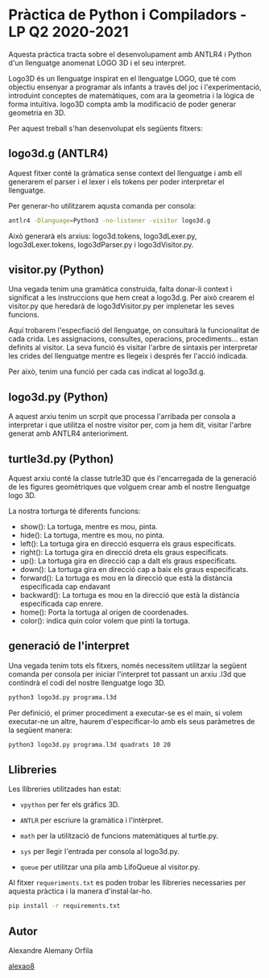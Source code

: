 # Pràctica de Python i Compiladors - LP Q2 2020-2021

Aquesta pràctica tracta sobre el desenvolupament amb ANTLR4 i Python d'un llenguatge anomenat LOGO 3D i el seu interpret.

Logo3D és un llenguatge inspirat en el llenguatge LOGO, que té com objectiu ensenyar a programar als infants a través del joc i l'experimentació, introduint conceptes de matemàtiques, com ara la geometria i la lògica de forma intuïtiva. logo3D compta amb la modificació de poder generar geometria en 3D.

Per aquest treball s'han desenvolupat els següents fitxers:

## logo3d.g (ANTLR4)

Aquest fitxer conté la gràmatica sense context del llenguatge i amb ell generarem el parser i el lexer i els tokens per poder interpretar el llenguatge.

Per generar-ho utilitzarem aqusta comanda per consola:

```bash
antlr4 -Dlanguage=Python3 -no-listener -visitor logo3d.g
```

Això generarà els arxius: logo3d.tokens, logo3dLexer.py, logo3dLexer.tokens, logo3dParser.py i logo3dVisitor.py.

## visitor.py (Python)

Una vegada tenim una gramàtica construida, falta donar-li context i significat a les instruccions que hem creat a logo3d.g. Per això crearem el visitor.py que heredarà de logo3dVisitor.py per implenetar les seves funcions.

Aquí trobarem l'especfiació del llenguatge, on consultarà la funcionalitat de cada crida. Les assignacions, consultes, operacions, procediments... estan  definits al visitor. La seva funció és visitar l'arbre de sintaxis per interpretar les crides del llenguatge mentre es llegeix i després fer l'acció indicada.

Per això, tenim una funció per cada cas indicat al logo3d.g.

## logo3d.py (Python)

A aquest arxiu tenim un scrpit que processa l'arribada per consola a interpretar i que utilitza el nostre visitor per, com ja hem dit, visitar l'arbre generat amb ANTLR4 anterioriment.

## turtle3d.py (Python)

Aquest arxiu conté la classe tutrle3D que és l'encarregada de la generació de les figures geomètriques que volguem crear amb el nostre llenguatge logo 3D.

La nostra torturga té diferents funcions:
- show(): La tortuga, mentre es mou, pinta.
- hide(): La tortuga, mentre es mou, no pinta.
- left(): La tortuga gira en direcció esquerra els graus especificats.
- right(): La tortuga gira en direcció dreta els graus especificats.
- up(): La tortuga gira en direcció cap a dalt els graus especificats.
- down(): La tortuga gira en direcció cap a baix els graus especificats.
- forward(): La tortuga es mou en la direcció que està la distància especificada cap endavant
- backward(): La tortuga es mou en la direcció que està la distància especificada cap enrere.
- home(): Porta la tortuga al origen de coordenades.
- color(): indica quin color volem que pinti la tortuga.

## generació de l'interpret

Una vegada tenim tots els fitxers, només necessitem utilitzar la següent comanda per consola per iniciar l'interpret tot passant un arxiu .l3d que contindrà el codi del nostre llenguatge logo 3D.

```bash
python3 logo3d.py programa.l3d
```

Per definició, el primer procediment a executar-se es el main, si volem executar-ne un altre, haurem d'especificar-lo amb els seus paràmetres de la següent manera:

```bash
python3 logo3d.py programa.l3d quadrats 10 20
```

## Llibreries
Les llibreries utilitzades han estat:

- `vpython` per fer els gràfics 3D.

- `ANTLR` per escriure la gramàtica i l'intèrpret.

- `math` per la utilització de funcions matemàtiques al turtle.py.

- `sys` per llegir l'entrada per consola al logo3d.py.

- `queue` per utilitzar una pila amb LifoQueue al visitor.py.

Al fitxer `requeriments.txt` es poden trobar les llibreries necessaries per aquesta pràctica i la manera d'instal·lar-ho.

```bash
pip install -r requirements.txt
```

## Autor
Alexandre Alemany Orfila

[alexao8](https://github.com/alexao8)

